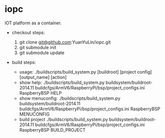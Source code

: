 # iopc
IOT platform as a container.

- checkout steps:
  1. git clone git@github.com:YuanYuLin/iopc.git
  2. git submodule init
  3. git submodule update

- build steps:
  * usage:
     ./buildscripts/build_system.py [buildroot] [project config] [output_name] [action]
  * show help: 
      ./buildscripts/build_system.py buildsystem/buildroot-2014.11 buildcfgs/ArmV6/RaspberryPi/bsp/project_configs.ini RaspberryBSP HELP
  * show menuconfig:
      ./buildscripts/build_system.py buildsystem/buildroot-2014.11 buildcfgs/ArmV6/RaspberryPi/bsp/project_configs.ini RaspberryBSP MENUCONFIG
  * build project
      ./buildscripts/build_system.py buildsystem/buildroot-2014.11 buildcfgs/ArmV6/RaspberryPi/bsp/project_configs.ini RaspberryBSP BUILD_PROJECT

